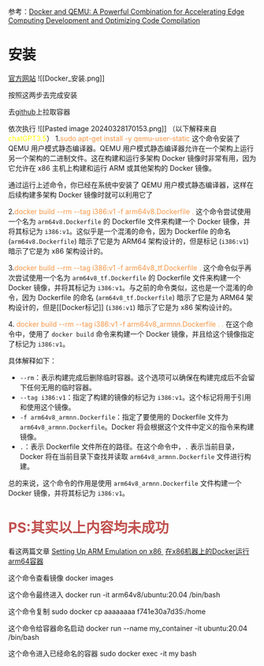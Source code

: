 
参考：[Docker and QEMU: A Powerful Combination for Accelerating Edge Computing Development and Optimizing Code Compilation](https://medium.com/@nullbyte.in/docker-and-qemu-a-powerful-combination-for-accelerating-edge-computing-development-and-optimizing-42da00259a02)

# 安装
[官方网站](https://docs.docker.com/desktop/install/ubuntu/)
![[Docker_安装.png]]

按照这两步去完成安装

去[github](https://github.com/nullbyte91/Docker_QEMU_system_emulation)上拉取容器

依次执行
![[Pasted image 20240328170153.png]]
（以下解释来自<font color="#ffff00">chatGPT3.5</font>）
1.<font color="#f79646">sudo apt-get install -y qemu-user-static</font>
这个命令安装了 QEMU 用户模式静态编译器。QEMU 用户模式静态编译器允许在一个架构上运行另一个架构的二进制文件。这在构建和运行多架构 Docker 镜像时非常有用，因为它允许在 x86 主机上构建和运行 ARM 或其他架构的 Docker 镜像。

通过运行上述命令，你已经在系统中安装了 QEMU 用户模式静态编译器，这样在后续构建多架构 Docker 镜像时就可以利用它了

2.<font color="#f79646">docker build --rm --tag i386:v1 -f arm64v8.Dockerfile .</font>
这个命令尝试使用一个名为 `arm64v8.Dockerfile` 的 Dockerfile 文件来构建一个 Docker 镜像，并将其标记为 `i386:v1`。这似乎是一个混淆的命令，因为 Dockerfile 的命名 (`arm64v8.Dockerfile`) 暗示了它是为 ARM64 架构设计的，但是标记 (`i386:v1`) 暗示了它是为 x86 架构设计的。

3.<font color="#f79646">docker build --rm --tag i386:v1 -f arm64v8_tf.Dockerfile .</font>
这个命令似乎再次尝试使用一个名为 `arm64v8_tf.Dockerfile` 的 Dockerfile 文件来构建一个 Docker 镜像，并将其标记为 `i386:v1`。与之前的命令类似，这也是一个混淆的命令，因为 Dockerfile 的命名 (`arm64v8_tf.Dockerfile`) 暗示了它是为 ARM64 架构设计的，但是[[Docker标记]] (`i386:v1`) 暗示了它是为 x86 架构设计的。

4.<font color="#f79646">
docker build --rm --tag i386:v1 -f arm64v8_armnn.Dockerfile .
 .</font>
在这个命令中，使用了 `docker build` 命令来构建一个 Docker 镜像，并且给这个镜像指定了标记为 `i386:v1`。

具体解释如下：

- `--rm`：表示构建完成后删除临时容器。这个选项可以确保在构建完成后不会留下任何无用的临时容器。
- `--tag i386:v1`：指定了构建的镜像的标记为 `i386:v1`。这个标记将用于引用和使用这个镜像。
- `-f arm64v8_armnn.Dockerfile`：指定了要使用的 Dockerfile 文件为 `arm64v8_armnn.Dockerfile`。Docker 将会根据这个文件中定义的指令来构建镜像。
- `.`：表示 Dockerfile 文件所在的路径。在这个命令中，`.` 表示当前目录，Docker 将在当前目录下查找并读取 `arm64v8_armnn.Dockerfile` 文件进行构建。

总的来说，这个命令的作用是使用 `arm64v8_armnn.Dockerfile` 文件构建一个 Docker 镜像，并将其标记为 `i386:v1`。

# <font color="#c0504d"> PS:其实以上内容均未成功</font>
看这两篇文章
[Setting Up ARM Emulation on x86 ](https://www.stereolabs.com/docs/docker/building-arm-container-on-x86)
[在x86机器上的Docker运行arm64容器](https://blog.csdn.net/weixin_41967328/article/details/132489636)

这个命令查看镜像
docker images

这个命令最终进入
docker run -it arm64v8/ubuntu:20.04 /bin/bash

这个命令复制
sudo docker cp aaaaaaaa f741e30a7d35:/home

这个命令给容器命名启动
docker run --name my_container -it ubuntu:20.04 /bin/bash

这个命令进入已经命名的容器
sudo docker exec -it my bash 